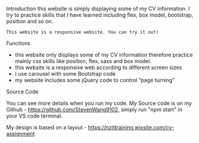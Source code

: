 Introduction
    this website is simply displaying some of my CV information. I try to practice skills that I have learned including flex, box model, bootstrap, position and so on. 

    This website is a responsive website. You can try it out!

Functions

- this website only displays some of my CV information therefore practice mainly css skills like position, flex, sass and box model.
- this website is a responsive web according to different screen sizes
- I use carousel with some Bootstrap code
- my website includes some jQuery code to control “page turning”

Source Code

You can see more details when you run my code. My Source code is on my Github - https://github.com/StevenWang9102, simply run "npm start" in your VS code terminal.

My design is based on a layout - https://nzittraining.wixsite.com/cv-assignment